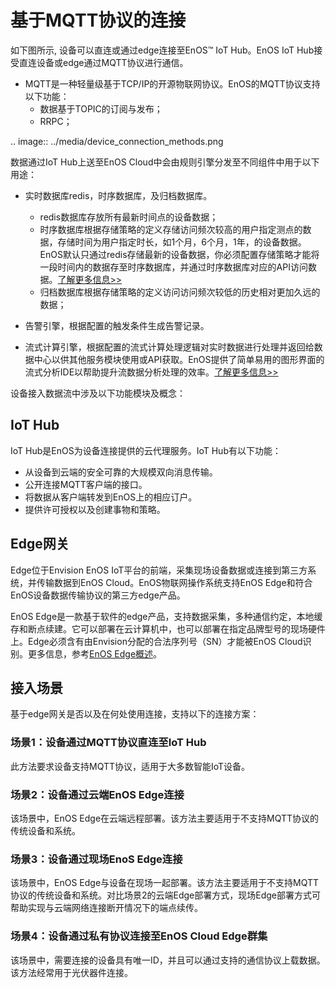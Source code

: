 # 基于MQTT协议的连接

如下图所示, 设备可以直连或通过edge连接至EnOS™ IoT Hub。EnOS IoT Hub接受直连设备或edge通过MQTT协议进行通信。

- MQTT是一种轻量级基于TCP/IP的开源物联网协议。EnOS的MQTT协议支持以下功能：
  - 数据基于TOPIC的订阅与发布；
  - RRPC；

.. image:: ../media/device_connection_methods.png


数据通过IoT Hub上送至EnOS Cloud中会由规则引擎分发至不同组件中用于以下用途：

- 实时数据库redis，时序数据库，及归档数据库。
  - redis数据库存放所有最新时间点的设备数据；
  - 时序数据库根据存储策略的定义存储访问频次较高的用户指定测点的数据，存储时间为用户指定时长，如1个月，6个月，1年，的设备数据。EnOS默认只通过redis存储最新的设备数据，你必须配置存储策略才能将一段时间内的数据存至时序数据库，并通过时序数据库对应的API访问数据。[了解更多信息>>](/docs/data-asset/zh_CN/2.0.8/learn/storage_policy_overview)
  - 归档数据库根据存储策略的定义访问访问频次较低的历史相对更加久远的数据；

- 告警引擎，根据配置的触发条件生成告警记录。

- 流式计算引擎，根据配置的流式计算处理逻辑对实时数据进行处理并返回给数据中心以供其他服务模块使用或API获取。EnOS提供了简单易用的图形界面的流式分析IDE以帮助提升流数据分析处理的效率。[了解更多信息>>](/docs/data-asset/zh_CN/2.0.8/learn/index)

设备接入数据流中涉及以下功能模块及概念：

## IoT Hub<iothub>

IoT Hub是EnOS为设备连接提供的云代理服务。IoT Hub有以下功能：
- 从设备到云端的安全可靠的大规模双向消息传输。
- 公开连接MQTT客户端的接口。
- 将数据从客户端转发到EnOS上的相应订户。
- 提供许可授权以及创建事物和策略。

## Edge网关<edge>

Edge位于Envision EnOS IoT平台的前端，采集现场设备数据或连接到第三方系统，并传输数据到EnOS Cloud。EnOS物联网操作系统支持EnOS Edge和符合EnOS设备数据传输协议的第三方edge产品。

EnOS Edge是一款基于软件的edge产品，支持数据采集，多种通信约定，本地缓存和断点续建。它可以部署在云计算机中，也可以部署在指定品牌型号的现场硬件上。Edge必须含有由Envision分配的合法序列号（SN）才能被EnOS Cloud识别。更多信息，参考[EnOS Edge概述](/docs/enos-edge/zh_CN/2.0.8/edge_overview.html)。

## 接入场景<scenarios>

基于edge网关是否以及在何处使用连接，支持以下的连接方案：

### 场景1：设备通过MQTT协议直连至IoT Hub

此方法要求设备支持MQTT协议，适用于大多数智能IoT设备。

### 场景2：设备通过云端EnOS Edge连接

该场景中，EnOS Edge在云端远程部署。该方法主要适用于不支持MQTT协议的传统设备和系统。

### 场景3：设备通过现场EnoS Edge连接

该场景中，EnOS Edge与设备在现场一起部署。该方法主要适用于不支持MQTT协议的传统设备和系统。对比场景2的云端Edge部署方式，现场Edge部署方式可帮助实现与云端网络连接断开情况下的端点续传。

### 场景4：设备通过私有协议连接至EnOS Cloud Edge群集

该场景中，需要连接的设备具有唯一ID，并且可以通过支持的通信协议上载数据。该方法经常用于光伏器件连接。
